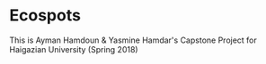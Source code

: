 # Ecospots

This is Ayman Hamdoun & Yasmine Hamdar's Capstone Project for Haigazian University (Spring 2018)

